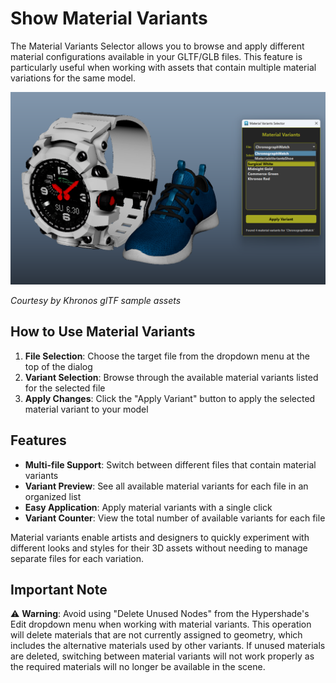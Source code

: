 # Show Material Variants

The Material Variants Selector allows you to browse and apply different material configurations available in your GLTF/GLB files. This feature is particularly useful when working with assets that contain multiple material variations for the same model.

![Screenshot](img/image_material_variants.png)

*Courtesy by Khronos glTF sample assets*

## How to Use Material Variants

1. **File Selection**: Choose the target file from the dropdown menu at the top of the dialog
2. **Variant Selection**: Browse through the available material variants listed for the selected file
3. **Apply Changes**: Click the "Apply Variant" button to apply the selected material variant to your model

## Features

- **Multi-file Support**: Switch between different files that contain material variants
- **Variant Preview**: See all available material variants for each file in an organized list
- **Easy Application**: Apply material variants with a single click
- **Variant Counter**: View the total number of available variants for each file

Material variants enable artists and designers to quickly experiment with different looks and styles for their 3D assets without needing to manage separate files for each variation.

## Important Note

⚠️ **Warning**: Avoid using "Delete Unused Nodes" from the Hypershade's Edit dropdown menu when working with material variants. This operation will delete materials that are not currently assigned to geometry, which includes the alternative materials used by other variants. If unused materials are deleted, switching between material variants will not work properly as the required materials will no longer be available in the scene.